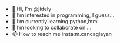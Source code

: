 - 👋 Hi, I’m @jidely
- 👀 I’m interested in programming, I guess...
- 🌱 I’m currently learning python,html
- 💞️ I’m looking to collaborate on ...
- 📫 How to reach me insta:m.cancaglayan

<!---
jidely/jidely is a ✨ special ✨ repository because its `README.md` (this file) appears on your GitHub profile.
You can click the Preview link to take a look at your changes.
--->
